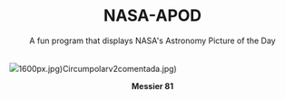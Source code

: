 <div align="center">
  <h1>
    NASA-APOD
  </h1>
</div>
  
<div align="center">
  A fun program that displays NASA's Astronomy Picture of the Day
</div>

<br>

![](https://apod.nasa.gov/apod/image/2503/291_lorand_fenyes_m81_kicsi.jpg)1600px.jpg)Circumpolarv2comentada.jpg)

<p align = "center">
  <b>Messier 81</b>
</p>
